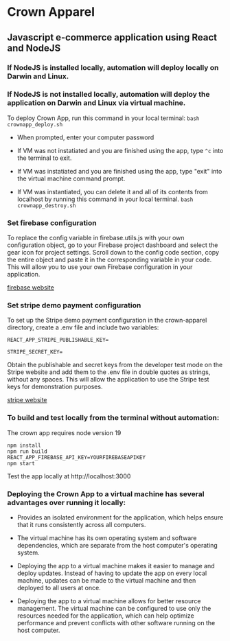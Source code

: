 # Crown Apparel

## Javascript e-commerce application using React and NodeJS


### If NodeJS is installed locally, automation will deploy locally on Darwin and Linux. 

### If NodeJS is not installed locally, automation will deploy the application on Darwin and Linux via virtual machine.

To deploy Crown App, run this command in your local terminal:
`bash crownapp_deploy.sh`

* When prompted, enter your computer password

* If VM was not instatiated and you are finished using the app, type `^c` into the terminal to exit.

* If VM was instatiated and you are finished using the app, type "exit" into the virtual machine command prompt.

* If VM was instantiated, you can delete it and all of its contents from localhost by running this command in your local terminal.
`bash crownapp_destroy.sh` 

### Set firebase configuration

To replace the config variable in firebase.utils.js with your own configuration object, go to your Firebase project dashboard and select the gear icon for project settings. Scroll down to the config code section, copy the entire object and paste it in the corresponding variable in your code. This will allow you to use your own Firebase configuration in your application.

[firebase website](https://firebase.google.com/)

### Set stripe demo payment configuration

To set up the Stripe demo payment configuration in the crown-apparel directory, create a .env file and include two variables:

`REACT_APP_STRIPE_PUBLISHABLE_KEY=`

`STRIPE_SECRET_KEY=`

Obtain the publishable and secret keys from the developer test mode on the Stripe website and add them to the .env file in double quotes as strings, without any spaces. This will allow the application to use the Stripe test keys for demonstration purposes.

[stripe website](https://stripe.com/)

### To build and test locally from the terminal without automation:

The crown app requires node version 19

```shell
npm install
npm run build
REACT_APP_FIREBASE_API_KEY=YOURFIREBASEAPIKEY 
npm start 
```
Test the app locally at http://localhost:3000


### Deploying the Crown App to a virtual machine has several advantages over running it locally: 
* Provides an isolated environment for the application, which helps ensure that it runs consistently across all computers. 

* The virtual machine has its own operating system and software dependencies, which are separate from the host computer's operating system.

* Deploying the app to a virtual machine makes it easier to manage and deploy updates. Instead of having to update the app on every local machine, updates can be made to the virtual machine and then deployed to all users at once.

* Deploying the app to a virtual machine allows for better resource management. The virtual machine can be configured to use only the resources needed for the application, which can help optimize performance and prevent conflicts with other software running on the host computer.
